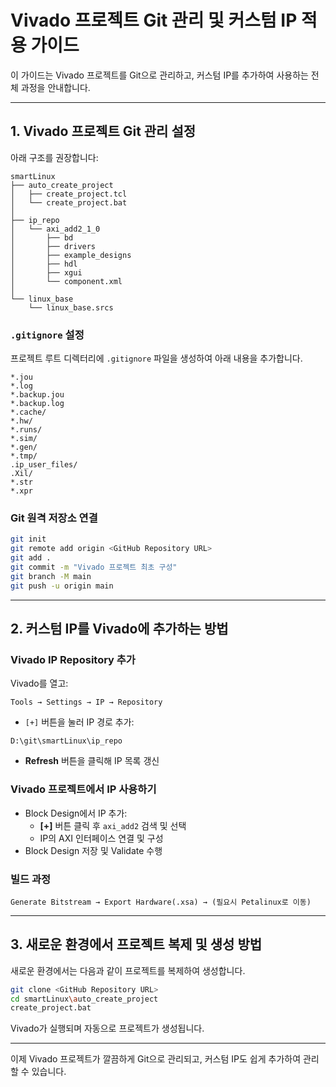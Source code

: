 # Vivado 프로젝트 Git 관리 및 커스텀 IP 적용 가이드

이 가이드는 Vivado 프로젝트를 Git으로 관리하고, 커스텀 IP를 추가하여 사용하는 전체 과정을 안내합니다.

---

## 1. Vivado 프로젝트 Git 관리 설정

아래 구조를 권장합니다:

```
smartLinux
├── auto_create_project
│   ├── create_project.tcl
│   └── create_project.bat
│
├── ip_repo
│   └── axi_add2_1_0
│       ├── bd
│       ├── drivers
│       ├── example_designs
│       ├── hdl
│       ├── xgui
│       └── component.xml
│
└── linux_base
    └── linux_base.srcs
```

### `.gitignore` 설정

프로젝트 루트 디렉터리에 `.gitignore` 파일을 생성하여 아래 내용을 추가합니다.

```gitignore
*.jou
*.log
*.backup.jou
*.backup.log
*.cache/
*.hw/
*.runs/
*.sim/
*.gen/
*.tmp/
.ip_user_files/
.Xil/
*.str
*.xpr
```

### Git 원격 저장소 연결

```bash
git init
git remote add origin <GitHub Repository URL>
git add .
git commit -m "Vivado 프로젝트 최초 구성"
git branch -M main
git push -u origin main
```

---

## 2. 커스텀 IP를 Vivado에 추가하는 방법

### Vivado IP Repository 추가

Vivado를 열고:

```
Tools → Settings → IP → Repository
```

- `[+]` 버튼을 눌러 IP 경로 추가:
```
D:\git\smartLinux\ip_repo
```
- **Refresh** 버튼을 클릭해 IP 목록 갱신

### Vivado 프로젝트에서 IP 사용하기

- Block Design에서 IP 추가:
    - **[+]** 버튼 클릭 후 `axi_add2` 검색 및 선택
    - IP의 AXI 인터페이스 연결 및 구성
- Block Design 저장 및 Validate 수행

### 빌드 과정

```
Generate Bitstream → Export Hardware(.xsa) → (필요시 Petalinux로 이동)
```

---

## 3. 새로운 환경에서 프로젝트 복제 및 생성 방법

새로운 환경에서는 다음과 같이 프로젝트를 복제하여 생성합니다.

```bash
git clone <GitHub Repository URL>
cd smartLinux\auto_create_project
create_project.bat
```

Vivado가 실행되며 자동으로 프로젝트가 생성됩니다.

---

이제 Vivado 프로젝트가 깔끔하게 Git으로 관리되고, 커스텀 IP도 쉽게 추가하여 관리할 수 있습니다.